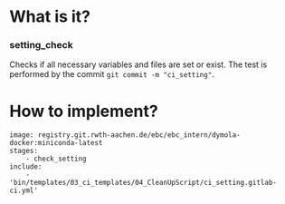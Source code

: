 # What is it?
### setting_check

Checks if all necessary variables and files are set or exist.
The test is performed by the commit `git commit -m "ci_setting"`.
# How to implement?
	image: registry.git.rwth-aachen.de/ebc/ebc_intern/dymola-docker:miniconda-latest
	stages:
		- check_setting
	include:
		- 'bin/templates/03_ci_templates/04_CleanUpScript/ci_setting.gitlab-ci.yml'  




